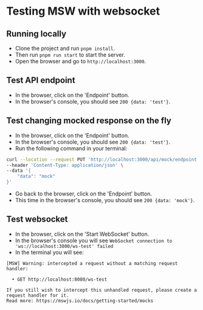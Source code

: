 # Testing MSW with websocket

## Running locally

- Clone the project and run `pnpm install`.
- Then run `pnpm run start` to start the server.
- Open the browser and go to `http://localhost:3000`.

## Test API endpoint

- In the browser, click on the 'Endpoint' button.
- In the browser's console, you should see `200 {data: 'test'}`.

## Test changing mocked response on the fly

- In the browser, click on the 'Endpoint' button.
- In the browser's console, you should see `200 {data: 'test'}`.
- Run the following command in your terminal:

```bash
curl --location --request PUT 'http://localhost:3000/api/mock/endpoint' \
--header 'Content-Type: application/json' \
--data '{
    "data": "mock"
}'
```

- Go back to the browser, click on the 'Endpoint' button.
- This time in the browser's console, you should see `200 {data: 'mock'}`.

## Test websocket

- In the browser, click on the 'Start WebSocket' button.
- In the browser's console you will see `WebSocket connection to 'ws://localhost:3000/ws-test' failed`
- In the terminal you will see:

```
[MSW] Warning: intercepted a request without a matching request handler:

  • GET http://localhost:8080/ws-test

If you still wish to intercept this unhandled request, please create a request handler for it.
Read more: https://mswjs.io/docs/getting-started/mocks
```
